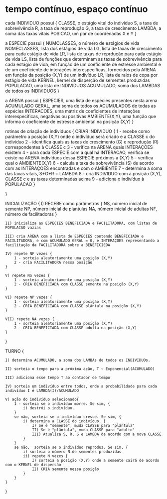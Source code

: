 # tempo contínuo, espaço contínuo

cada INDIVIDUO possui {
	CLASSE, o estágio vital do indivíduo
	S, a taxa de sobrevivência
	R, a taxa de reprodução
	G, a taxa de crescimento
	LAMBDA, a soma das taxas vitais
	POSICAO, um par de coordenadas X e Y
}

a ESPECIE possui {
	NUMCLASSES, o número de estágios de vida
	NOMECLASSES, lista dos estágios de vida
	LG, lista de taxas de crescimento para cada estágio de vida
	LR, lista de taxas de reprdução para cada estágio de vida
	LS, lista de funções que determinam as taxas de sobrevivência para cada estágio de vida, em função de um coeficiente de estresse ambiental e de um coeficiente de interações interespecíficas, fornecidos pela ARENA em função da posição (X,Y) de um indivíduo
	LR, lista de raios de copa por estágio de vida
	KERNEL, kernel de disperção de sementes produzidas
	POPULACAO, uma lista de INDIVIDUOS
	ACUMULADO, soma dos LAMBDAS de todos os INDIVIDUOS
}

a ARENA possui {
	ESPECIES, uma lista de espécies presentes nesta arena
	ACUMULADO GERAL, uma soma de todos os ACUMULADOS de todas as espécies
	INTERACOES, uma matriz de coeficientes de interações interespecíficas, negativas ou positivas
	AMBIENTE(X,Y), uma função que informa o coeficiente de estresse ambiental na posição (X,Y)
}

rotinas de criação de individuos {
	CRIAR INDIVIDUO {
		1 - recebe como parâmetro a posição (X,Y) onde o indivíduo será criado e a CLASSE c do indivíduo
		2 - identifica quais as taxas de crescimento (G) e reprodução (R) correspondentes à CLASSE c
		3 - verifica na ARENA quais INTERAÇOES existem
		4 - para cada ESPECIE com a qual há INTERACAO, verifica se existe na ARENA indivíduos dessa ESPECIE próximos a (X,Y)
		5 - verifica qual o AMBIENTE(X,Y)
		6 - calcula a taxa de sobrevivência (S) de acordo com as INTERAÇOES encontradas e com o AMBIENTE
		7 - determina a soma das taxas vitais, S+G+R = LAMBDA
		8 - cria INDIVIDUO com a posição (X,Y), CLASSE c e as taxas determinadas acima
		9 - adiciona o indivíduo à POPULACAO
	}

}

INICIALIZAÇÃO {
	I) RECEBE como parâmetros {
		NS, número inicial de semente
		NP, número inicial de plantulas
		NA, número inicial de adultas
		NF, número de facilitadoras
	}

	II) inicializa as ESPECIES BENEFICIADA e FACILITADORA, com listas de POPULACAO vazias

	III) cria ARENA com a lista de ESPECIES contendo BENEFICIADA e FACILITADORA, e com ACUMULADO GERAL = 0, e INTERAÇOES representando a facilitação da FACILITADORA sobre a BENEFICIEDA

	IV) repete NF vezes {
		1 - sorteia aleatoriamente uma posição (X,Y)
		2 - cria FACILITADORA nessa posição
	}

	V) repete NS vezes {
		1 - sorteia aleatoriamente uma posição (X,Y)
		2 - CRIA BENEFICIADA com CLASSE semente na posição (X,Y)
	}

	VI) repete NP vezes {
		1 - sorteia aleatoriamente uma posição (X,Y)
		2 - CRIA BENEFICIADA com CLASSE plântula na posição (X,Y)
	}

	VII) repete NA vezes {
		1 - sorteia aleatoriamente uma posição (X,Y)
		2 - CRIA BENEFICIADA com CLASSE adulta na posição (X,Y)
	}
}

TURNO {

	I) determina ACUMULADO, a soma dos LAMBAs de todos os INDIVIDUOs.

	II) sorteia o tempo para a próxima ação, T ~ Exponencial(ACUMULADO)

	III) adiciona esse tempo T ao contador de tempo

	IV) sorteia um indivíduo entre todos, onde a probabilidade para cada indivíduo I é LAMBDA(I)/ACUMULADO

	V) ação do indivíduo selecionado{
		1 - sorteia se o indivíduo morre. Se sim, {
			i) destrói o indivíduo.
		}
		se não, sorteia se o indivíduo cresce. Se sim, {
			i) determina a CLASSE do indivíduo. {
				I) Se é "semente", muda CLASSE para "plântula"
				II) Se é "plântula", muda CLASSE para "adulto"
				III) Atualiza S, R, G e LAMBDA de acordo com a nova CLASSE
			}
		}
		se não,  sorteia se o indivíduo reproduz. Se sim, {
			i) sorteia o número N de sementes produzidas
			ii) repete N vezes {
				I) sorteia a posição (X,Y) onde a semente cairá de acordo com o KERNEL de dispersão
				II) CRIA semente nessa posição
			}
		}
	}
}
				
